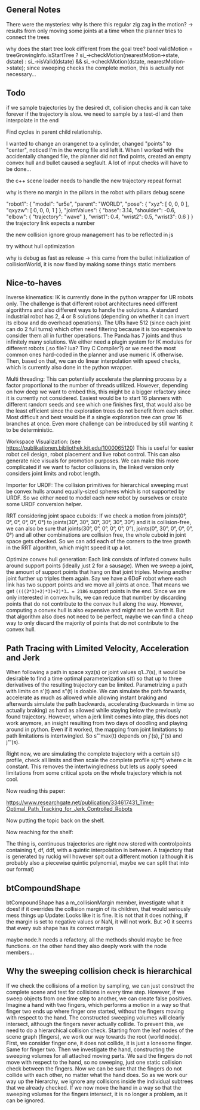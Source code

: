 
## General Notes

There were the mysteries:
why is there this regular zig zag in the motion? -> results from only moving some joints at a time when the planner tries to connect the trees

why does the start tree look different from the goal tree?
	bool validMotion = treeGrowingInfo.isStartTree ? si_->checkMotion(nearestMotion->state, dstate) :
		si_->isValid(dstate) && si_->checkMotion(dstate, nearestMotion->state);
	since sweeping checks the complete motion, this is actually not necessary...

## Todo

if we sample trajectories by the desired dt, collision checks and ik can take forever if the trajectory is slow. we need to sample by a test-dl and then interpolate in the end

Find cycles in parent child relationship.

I wanted to change an orangenet to a cylinder, changed "points" to "center", noticed I'm in the wrong file and left it. When I worked with the accidentally changed file, the planner did not find points, created an empty convex hull and bullet caused a segfault. A lot of input checks will have to be done...

the c++ scene loader needs to handle the new trajectory repeat format

why is there no margin in the pillars in the robot with pillars debug scene

"robot1": {
	"model": "ur5e",
	"parent": "WORLD",
	"pose": { "xyz": [ 0, 0, 0 ], "qxyzw": [ 0, 0, 0, 1 ] },
	"jointValues": {
		"base": 3.14,
		"shoulder": -0.6,
		"elbow": { "trajectory": "wave" },
		"wrist1": 0.4,
		"wrist2": 0.5,
		"wrist3": 0.6
	}
}
the trajectory link expects a number

the new collision ignore group management has to be reflected in js

try without hull optimization

why is debug as fast as release
-> this came from the bullet initialization of collisionWorld, it is now fixed by making some things static members

## Nice-to-haves

Inverse kinematics: IK is currently done in the python wrapper for UR robots only. The challenge is that different robot architectures need different algorithms and also different ways to handle the solutions. A standard industrial robot has 2, 4 or 8 solutions (depending on whether it can invert its elbow and do overhead operations). The URs have 512 (since each joint can do 2 full turns) which often need filtering because it is too expensive to consider them all in further operations. The Panda has 7 joints and thus infinitely many solutions. We either need a plugin system for IK modules for different robots (.so file? lua? Tiny C Compiler?) or we need the most common ones hard-coded in the planner and use numeric IK otherwise. Then, based on that, we can do linear interpolation with speed checks, which is currently also done in the python wrapper.

Multi threading: This can potentially accelerate the planning process by a factor proportional to the number of threads utilized. However, depending on how deep we want to embed this, this might be a bigger refactory since it is currently not considered. Easiest would be to start 16 planners with different random seeds and see which one finishes first, that would also be the least efficient since the exploration trees do not benefit from each other. Most difficult and best would be if a single exploration tree can grow 16 branches at once. Even more challenge can be introduced by still wanting it to be deterministic.

Workspace Visualization: (see https://publikationen.bibliothek.kit.edu/1000065120) This is useful for easier robot cell design, robot placement and live robot control. This can also generate nice visuals for promotion purposes. We can make this more complicated if we want to factor collisions in, the linked version only considers joint limits and robot length.

Importer for URDF: The collision primitives for hierarchical sweeping must be convex hulls around equally-sized spheres which is not supported by URDF. So we either need to model each new robot by ourselves or create some URDF conversion helper.

RRT considering joint space cuboids: If we check a motion from joints(0°, 0°, 0°, 0°, 0°, 0°) to joints(30°, 30°, 30°, 30°, 30°, 30°) and it is collision-free, we can also be sure that joints(30°, 0°, 0°, 0°, 0°, 0°), joints(0°, 30°, 0°, 0°, 0°, 0°) and all other combinations are collision free, the whole cuboid in joint space gets checked. So we can add each of the corners to the tree growth in the RRT algorithm, which might speed it up a lot.

Optimize convex hull generation: Each link consists of inflated convex hulls around support points (ideally just 2 for a sausage). When we sweep a joint, the amount of support points that hang on that joint triples. Moving another joint further up triples them again. Say we have a 6DoF robot where each link has two support points and we move all joints at once. That means we get `((((2*3)+2)*3)+2)*3… = 2186` support points in the end. Since we are only interested in convex hulls, we can reduce that number by discarding points that do not contribute to the convex hull along the way. However, computing a convex hull is also expensive and might not be worth it. But that algorithm also does not need to be perfect, maybe we can find a cheap way to only discard the majority of points that do not contribute to the convex hull.

## Path Tracing with Limited Velocity, Acceleration and Jerk

When following a path in space xyz(s) or joint values q1..7(s), it would be desirable to find a time optimal parameterization s(t) so that up to three derivatives of the resulting trajectory can be limited. Parametrizing a path with limits on s'(t) and s"(t) is doable. We can simulate the path forwards, accelerate as much as allowed while allowing instant braking and afterwards simulate the path backwards, accelerating (backwards in time so actually braking) as hard as allowed while staying below the previously found trajectory. However, when a jerk limit comes into play, this does not work anymore, an insight resulting from two days of doodling and playing around in python. Even if it worked, the mapping from joint limitations to path limitations is intertwingled. So s"'max(t) depends on j'(s), j"(s) and j"'(s).

Right now, we are simulating the complete trajectory with a certain s(t) profile, check all limits and then scale the complete profile s(c*t) where c is constant. This removes the intertwingledness but lets us apply speed limitations from some critical spots on the whole trajectory which is not cool.

Now reading this paper:

https://www.researchgate.net/publication/334617431_Time-Optimal_Path_Tracking_for_Jerk_Controlled_Robots

Now putting the topic back on the shelf.

Now reaching for the shelf:

The thing is, continuous trajectories are right now stored with controlpoints containing f, df, ddf, with a quintic interpolation in between. A trajectory that is generated by ruckig will however spit out a different motion (although it is probably also a piecewise quintic polynomial, maybe we can split that into our format)

## btCompoundShape

btCompoundShape has a m_collisionMargin member, investigate what it does! if it overrides the collision margin of its children, that would seriously mess things up
Update: Looks like it is fine. It is not that it does nothing, if the margin is set to negative values or NaN, it will not work. But >0 it seems that every sub shape has its correct margin

maybe node.h needs a refactory, all the methods should maybe be free functions. on the other hand they also deeply work with the node members...


## Why the sweeping collision check is hierarchical
 
If we check the collisions of a motion by sampling, we can just construct the complete scene and test for collisions in every time step. However, if we sweep objects from one time step to another, we can create false positives. Imagine a hand with two fingers, which performs a motion in a way so that finger two ends up where finger one started, without the fingers moving with respect to the hand. The constructed sweeping volumes will clearly intersect, although the fingers never actually collide. To prevent this, we need to do a hierarchical collision check. Starting from the leaf nodes of the scene graph (fingers), we work our way towards the root (world node). First, we consider finger one, it does not collide, it is just a lonesome finger. Same for finger two. Then we investigate the hand, constructing the sweeping volumes for all attached moving parts. We said the fingers do not move with respect to the hand, so no sweeping, just one static collision check between the fingers. Now we can be sure that the fingers do not collide with each other, no matter what the hand does. So as we work our way up the hierarchy, we ignore any collisions inside the individual subtrees that we already checked. If we now move the hand in a way so that the sweeping volumes for the fingers intersect, it is no longer a problem, as it can be ignored.
